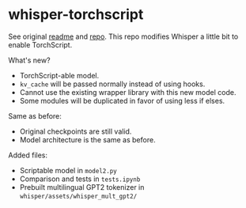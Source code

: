 # whisper-torchscript
See original [readme](original-readme.md) and [repo](https://github.com/openai/whisper). This repo modifies Whisper a little bit to enable TorchScript.

What's new?
* TorchScript-able model.
* `kv_cache` will be passed normally instead of using hooks.
* Cannot use the existing wrapper library with this new model code.
* Some modules will be duplicated in favor of using less if elses.

Same as before:
* Original checkpoints are still valid.
* Model architecture is the same as before.

Added files:
* Scriptable model in `model2.py`
* Comparison and tests in `tests.ipynb`
* Prebuilt multilingual GPT2 tokenizer in `whisper/assets/whisper_mult_gpt2/`
